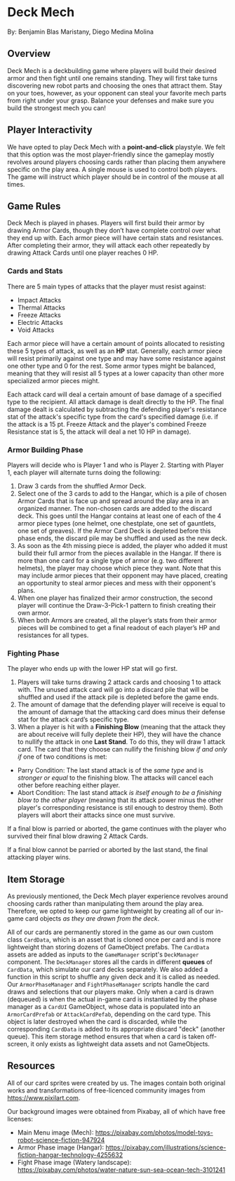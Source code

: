 # Deck Mech

By: Benjamin Blas Maristany, Diego Medina Molina

## Overview

Deck Mech is a deckbuilding game where players will build their desired armor and then fight until one remains standing. They will first take turns discovering new robot parts and choosing the ones that attract them. Stay on your toes, however, as your opponent can steal your favorite mech parts from right under your grasp. Balance your defenses and make sure you build the strongest mech you can!

## Player Interactivity

We have opted to play Deck Mech with a **point-and-click** playstyle. We felt that this option was the most player-friendly since the gameplay mostly revolves around players choosing cards rather than placing them anywhere specific on the play area. A single mouse is used to control both players. The game will instruct which player should be in control of the mouse at all times.

## Game Rules

Deck Mech is played in phases. Players will first build their armor by drawing Armor Cards, though they don’t have complete control over what they end up with. Each armor piece will have certain stats and resistances. After completing their armor, they will attack each other repeatedly by drawing Attack Cards until one player reaches 0 HP.

### Cards and Stats

There are 5 main types of attacks that the player must resist against:
- Impact Attacks
- Thermal Attacks
- Freeze Attacks
- Electric Attacks
- Void Attacks

Each armor piece will have a certain amount of points allocated to resisting these 5 types of attack, as well as an **HP** stat. Generally, each armor piece will resist primarily against one type and may have some resistance against one other type and 0 for the rest. Some armor types might be balanced, meaning that they will resist all 5 types at a lower capacity than other more specialized armor pieces might.

Each attack card will deal a certain amount of base damage of a specified type to the recipient. All attack damage is dealt directly to the HP. The final damage dealt is calculated by subtracting the defending player's resistance stat of the attack's specific type from the card's specified damage (i.e. if the attack is a 15 pt. Freeze Attack and the player's combined Freeze Resistance stat is 5, the attack will deal a net 10 HP in damage).

### Armor Building Phase
Players will decide who is Player 1 and who is Player 2. Starting with Player 1, each player will alternate turns doing the following:

1. Draw 3 cards from the shuffled Armor Deck.  
2. Select one of the 3 cards to add to the Hangar, which is a pile of chosen Armor Cards that is face up and spread around the play area in an organized manner. The non-chosen cards are added to the discard deck. This goes until the Hangar contains at least one of each of the 4 armor piece types (one helmet, one chestplate, one set of gauntlets, one set of greaves). If the Armor Card Deck is depleted before this phase ends, the discard pile may be shuffled and used as the new deck.  
3. As soon as the 4th missing piece is added, the player who added it must build their full armor from the pieces available in the Hangar. If there is more than one card for a single type of armor (e.g. two different helmets), the player may choose which piece they want. Note that this may include armor pieces that their opponent may have placed, creating an opportunity to steal armor pieces and mess with their opponent's plans.  
5. When one player has finalized their armor construction, the second player will continue the Draw-3-Pick-1 pattern to finish creating their own armor.  
6. When both Armors are created, all the player’s stats from their armor pieces will be combined to get a final readout of each player’s HP and resistances for all types.

### Fighting Phase

The player who ends up with the lower HP stat will go first.

1. Players will take turns drawing 2 attack cards and choosing 1 to attack with. The unused attack card will go into a discard pile that will be shuffled and used if the attack pile is depleted before the game ends.
2. The amount of damage that the defending player will receive is equal to the amount of damage that the attacking card does minus their defense stat for the attack card’s specific type.
3. When a player is hit with a **Finishing Blow** (meaning that the attack they are about receive will fully deplete their HP), they will have the chance to nullify the attack in one **Last Stand**. To do this, they will draw 1 attack card. The card that they choose can nullify the finishing blow *if and only if* one of two conditions is met:

- Parry Condition: The last stand attack is of the *same type* and is *stronger or equal* to the finishing blow. The attacks will cancel each other before reaching either player.
- Abort Condition: The last stand attack *is itself enough to be a finishing blow to the other player* (meaning that its attack power minus the other player's corresponding resistance is stil enough to destroy them). Both players will abort their attacks since one must survive.

If a final blow is parried or aborted, the game continues with the player who survived their final blow drawing 2 Attack Cards.

If a final blow cannot be parried or aborted by the last stand, the final attacking player wins.


## Item Storage

As previously mentioned, the Deck Mech player experience revolves around choosing cards rather than manipulating them around the play area. Therefore, we opted to keep our game lightweight by creating all of our in-game card objects *as they are drawn from the deck*.

All of our cards are permanently stored in the game as our own custom class `CardData`, which is an asset that is cloned once per card and is more lightweight than storing dozens of GameObject prefabs. The `CardData` assets are added as inputs to the `GameManager` script's `DeckManager` component. The `DeckManager` stores all the cards in different **queues** of `CardData`, which simulate our card decks separately. We also added a function in this script to shuffle any given deck and it is called as needed. Our `ArmorPhaseManager` and `FightPhaseManager` scripts handle the card draws and selections that our players make. Only when a card is drawn (dequeued) is when the actual in-game card is instantiated by the phase manager as a `CardUI` GameObject, whose data is populated into an `ArmorCardPrefab` or `AttackCardPefab`, depending on the card type. This object is later destroyed when the card is discarded, while the corresponding `CardData` is added to its appropriate discard "deck" (another queue). This item storage method ensures that when a card is taken off-screen, it only exists as lightweight data assets and not GameObjects.

## Resources

All of our card sprites were created by us. The images contain both original works and transformations of free-licenced community images from https://www.pixilart.com.

Our background images were obtained from Pixabay, all of which have free licenses:
* Main Menu image (Mech): https://pixabay.com/photos/model-toys-robot-science-fiction-947924
* Armor Phase image (Hangar): https://pixabay.com/illustrations/science-fiction-hangar-technology-4255632
* Fight Phase image (Watery landscape): https://pixabay.com/photos/water-nature-sun-sea-ocean-tech-3101241
